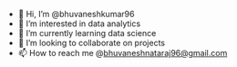 - 👋 Hi, I’m @bhuvaneshkumar96
- 👀 I’m interested in data analytics
- 🌱 I’m currently learning data science
- 💞️ I’m looking to collaborate on projects
- 📫 How to reach me @bhuvaneshnataraj96@gmail.com

<!---
bhuvaneshkumar96/bhuvaneshkumar96 is a ✨ special ✨ repository because its `README.md` (this file) appears on your GitHub profile.
You can click the Preview link to take a look at your changes.
--->
